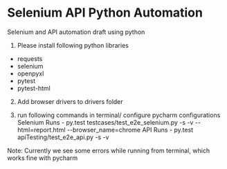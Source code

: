 # Selenium API Python Automation
Selenium and API automation draft using python

1. Please install following python libraries
* requests
* selenium
* openpyxl
* pytest
* pytest-html

2. Add browser drivers to drivers folder

3. run following commands in terminal/ configure pycharm configurations
Selenium Runs -  py.test testcases/test_e2e_selenium.py -s -v --html=report.html --browser_name=chrome
API Runs - py.test apiTesting/test_e2e_api.py -s -v

Note: Currently we see some errors while running from terminal, which works fine with pycharm

